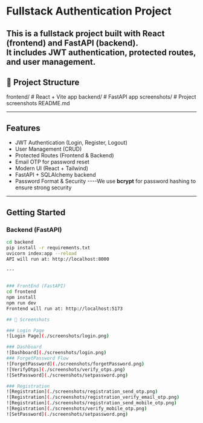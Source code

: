 # Fullstack Authentication Project

This is a **fullstack project** built with **React (frontend)** and **FastAPI (backend)**.  
It includes JWT authentication, protected routes, and user management.
---

## 📂 Project Structure

frontend/ # React + Vite app
backend/ # FastAPI app
screenshots/ # Project screenshots
README.md

---

## Features

-  JWT Authentication (Login, Register, Logout)
-  User Management (CRUD)
-  Protected Routes (Frontend & Backend)
-  Email OTP for password reset
-  Modern UI (React + Tailwind)
-  FastAPI + SQLAlchemy backend
-  Password Format & Security
----We use **bcrypt** for password hashing to ensure strong security
---


## Getting Started

### Backend (FastAPI)

```bash
cd backend
pip install -r requirements.txt
uvicorn index:app --reload
API will run at: http://localhost:8000

---


### FrontEnd (FastAPI)
cd frontend
npm install
npm run dev
Frontend will run at: http://localhost:5173

## 📸 Screenshots

### Login Page
![Login Page](./screenshots/login.png)

### Dashboard
![Dashboard](./screenshots/login.png)
### ForgetPassword Flow
![ForgetPassword](./screenshots/forgetPassword.png)
![VerifyOtps](./screenshots/verify_otps.png)
![SetPassword](./screenshots/setpassword.png)

### Registration
![Registration](./screenshots/registration_send_otp.png)
![Registration](./screenshots/registration_verify_email_otp.png)
![Registration](./screenshots/registration_send_mobile_otp.png)
![Registration](./screenshots/verify_mobile_otp.png)
![SetPassword](./screenshots/setpassword.png)



